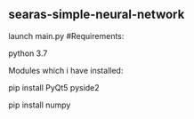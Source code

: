 ## searas-simple-neural-network
launch main.py
#Requirements:

python 3.7

Modules which i have installed:

  pip install PyQt5 pyside2
  
  pip install numpy
  
